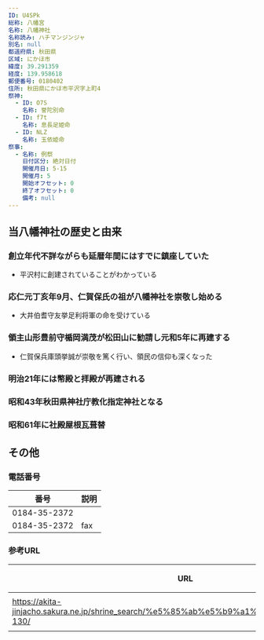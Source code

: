 ```yaml
---
ID: U4SPk
総称: 八幡宮
名称: 八幡神社
名称読み: ハチマンジンジャ
別名: null
都道府県: 秋田県
区域: にかほ市
緯度: 39.291359
経度: 139.958618
郵便番号: 0180402
住所: 秋田県にかほ市平沢字上町4
祭神:
  - ID: O7S
    名称: 誉陀別命
  - ID: f7t
    名称: 息長足姫命
  - ID: NLZ
    名称: 玉依姫命
祭事:
  - 名称: 例祭
    日付区分: 絶対日付
    開催月日: 5-15
    開催月: 5
    開始オフセット: 0
    終了オフセット: 0
    備考: null
---
```


## 当八幡神社の歴史と由来

### 創立年代不詳ながらも延暦年間にはすでに鎮座していた

- 平沢村に創建されていることがわかっている

### 応仁元丁亥年9月、仁賀保氏の祖が八幡神社を崇敬し始める

- 大井伯耆守友挙足利将軍の命を受けている

### 領主山形豊前守楯岡満茂が松田山に勧請し元和5年に再建する

- 仁賀保兵庫頭挙誠が崇敬を篤く行い、領民の信仰も深くなった

### 明治21年には幣殿と拝殿が再建される

### 昭和43年秋田県神社庁教化指定神社となる

### 昭和61年に社殿屋根瓦葺替

## その他

### 電話番号

| 番号         | 説明 |
| ------------ | ---- |
| 0184-35-2372 |      |
| 0184-35-2372 | fax  |

### 参考URL

| URL                                                                                         | 説明   |
| ------------------------------------------------------------------------------------------- | ------ |
| https://akita-jinjacho.sakura.ne.jp/shrine_search/%e5%85%ab%e5%b9%a1%e7%a5%9e%e7%a4%be-130/ | 神社庁 |
